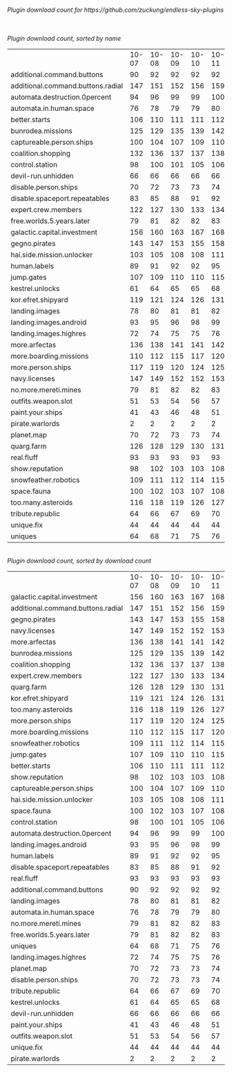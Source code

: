 <h6>Plugin download count for https://github.com/zuckung/endless-sky-plugins<br>
<br>
<h6>Plugin download count, sorted by name<br>
<table>
	<tr>
		<td></td>
		<td>10-07</td>
		<td>10-08</td>
		<td>10-09</td>
		<td>10-10</td>
		<td>10-11</td>
		<td>10-12</td>
		<td>10-13</td>
		<td>today +</td>
	</tr>
	<tr>
		<td>additional.command.buttons</td>
		<td>90</td>
		<td>92</td>
		<td>92</td>
		<td>92</td>
		<td>92</td>
		<td>92</td>
		<td>92</td>
		<td></td>
	</tr>
	<tr>
		<td>additional.command.buttons.radial</td>
		<td>147</td>
		<td>151</td>
		<td>152</td>
		<td>156</td>
		<td>159</td>
		<td>159</td>
		<td>164</td>
		<td>+ 5</td>
	</tr>
	<tr>
		<td>automata.destruction.0percent</td>
		<td>94</td>
		<td>96</td>
		<td>99</td>
		<td>99</td>
		<td>100</td>
		<td>100</td>
		<td>105</td>
		<td>+ 5</td>
	</tr>
	<tr>
		<td>automata.in.human.space</td>
		<td>76</td>
		<td>78</td>
		<td>79</td>
		<td>79</td>
		<td>80</td>
		<td>80</td>
		<td>84</td>
		<td>+ 4</td>
	</tr>
	<tr>
		<td>better.starts</td>
		<td>106</td>
		<td>110</td>
		<td>111</td>
		<td>111</td>
		<td>112</td>
		<td>112</td>
		<td>114</td>
		<td>+ 2</td>
	</tr>
	<tr>
		<td>bunrodea.missions</td>
		<td>125</td>
		<td>129</td>
		<td>135</td>
		<td>139</td>
		<td>142</td>
		<td>142</td>
		<td>144</td>
		<td>+ 2</td>
	</tr>
	<tr>
		<td>captureable.person.ships</td>
		<td>100</td>
		<td>104</td>
		<td>107</td>
		<td>109</td>
		<td>110</td>
		<td>110</td>
		<td>112</td>
		<td>+ 2</td>
	</tr>
	<tr>
		<td>coalition.shopping</td>
		<td>132</td>
		<td>136</td>
		<td>137</td>
		<td>137</td>
		<td>138</td>
		<td>138</td>
		<td>142</td>
		<td>+ 4</td>
	</tr>
	<tr>
		<td>control.station</td>
		<td>98</td>
		<td>100</td>
		<td>101</td>
		<td>105</td>
		<td>106</td>
		<td>106</td>
		<td>110</td>
		<td>+ 4</td>
	</tr>
	<tr>
		<td>devil-run.unhidden</td>
		<td>66</td>
		<td>66</td>
		<td>66</td>
		<td>66</td>
		<td>66</td>
		<td>66</td>
		<td>66</td>
		<td></td>
	</tr>
	<tr>
		<td>disable.person.ships</td>
		<td>70</td>
		<td>72</td>
		<td>73</td>
		<td>73</td>
		<td>74</td>
		<td>76</td>
		<td>76</td>
		<td></td>
	</tr>
	<tr>
		<td>disable.spaceport.repeatables</td>
		<td>83</td>
		<td>85</td>
		<td>88</td>
		<td>91</td>
		<td>92</td>
		<td>92</td>
		<td>96</td>
		<td>+ 4</td>
	</tr>
	<tr>
		<td>expert.crew.members</td>
		<td>122</td>
		<td>127</td>
		<td>130</td>
		<td>133</td>
		<td>134</td>
		<td>140</td>
		<td>140</td>
		<td></td>
	</tr>
	<tr>
		<td>free.worlds.5.years.later</td>
		<td>79</td>
		<td>81</td>
		<td>82</td>
		<td>82</td>
		<td>83</td>
		<td>83</td>
		<td>83</td>
		<td></td>
	</tr>
	<tr>
		<td>galactic.capital.investment</td>
		<td>156</td>
		<td>160</td>
		<td>163</td>
		<td>167</td>
		<td>168</td>
		<td>168</td>
		<td>175</td>
		<td>+ 7</td>
	</tr>
	<tr>
		<td>gegno.pirates</td>
		<td>143</td>
		<td>147</td>
		<td>153</td>
		<td>155</td>
		<td>158</td>
		<td>158</td>
		<td>160</td>
		<td>+ 2</td>
	</tr>
	<tr>
		<td>hai.side.mission.unlocker</td>
		<td>103</td>
		<td>105</td>
		<td>108</td>
		<td>108</td>
		<td>111</td>
		<td>111</td>
		<td>111</td>
		<td></td>
	</tr>
	<tr>
		<td>human.labels</td>
		<td>89</td>
		<td>91</td>
		<td>92</td>
		<td>92</td>
		<td>95</td>
		<td>95</td>
		<td>97</td>
		<td>+ 2</td>
	</tr>
	<tr>
		<td>jump.gates</td>
		<td>107</td>
		<td>109</td>
		<td>110</td>
		<td>110</td>
		<td>115</td>
		<td>115</td>
		<td>117</td>
		<td>+ 2</td>
	</tr>
	<tr>
		<td>kestrel.unlocks</td>
		<td>61</td>
		<td>64</td>
		<td>65</td>
		<td>65</td>
		<td>68</td>
		<td>68</td>
		<td>70</td>
		<td>+ 2</td>
	</tr>
	<tr>
		<td>kor.efret.shipyard</td>
		<td>119</td>
		<td>121</td>
		<td>124</td>
		<td>126</td>
		<td>131</td>
		<td>131</td>
		<td>133</td>
		<td>+ 2</td>
	</tr>
	<tr>
		<td>landing.images</td>
		<td>78</td>
		<td>80</td>
		<td>81</td>
		<td>81</td>
		<td>82</td>
		<td>86</td>
		<td>90</td>
		<td>+ 4</td>
	</tr>
	<tr>
		<td>landing.images.android</td>
		<td>93</td>
		<td>95</td>
		<td>96</td>
		<td>98</td>
		<td>99</td>
		<td>101</td>
		<td>101</td>
		<td></td>
	</tr>
	<tr>
		<td>landing.images.highres</td>
		<td>72</td>
		<td>74</td>
		<td>75</td>
		<td>75</td>
		<td>76</td>
		<td>78</td>
		<td>78</td>
		<td></td>
	</tr>
	<tr>
		<td>more.arfectas</td>
		<td>136</td>
		<td>138</td>
		<td>141</td>
		<td>141</td>
		<td>142</td>
		<td>142</td>
		<td>144</td>
		<td>+ 2</td>
	</tr>
	<tr>
		<td>more.boarding.missions</td>
		<td>110</td>
		<td>112</td>
		<td>115</td>
		<td>117</td>
		<td>120</td>
		<td>120</td>
		<td>122</td>
		<td>+ 2</td>
	</tr>
	<tr>
		<td>more.person.ships</td>
		<td>117</td>
		<td>119</td>
		<td>120</td>
		<td>124</td>
		<td>125</td>
		<td>125</td>
		<td>129</td>
		<td>+ 4</td>
	</tr>
	<tr>
		<td>navy.licenses</td>
		<td>147</td>
		<td>149</td>
		<td>152</td>
		<td>152</td>
		<td>153</td>
		<td>153</td>
		<td>153</td>
		<td></td>
	</tr>
	<tr>
		<td>no.more.mereti.mines</td>
		<td>79</td>
		<td>81</td>
		<td>82</td>
		<td>82</td>
		<td>83</td>
		<td>83</td>
		<td>83</td>
		<td></td>
	</tr>
	<tr>
		<td>outfits.weapon.slot</td>
		<td>51</td>
		<td>53</td>
		<td>54</td>
		<td>56</td>
		<td>57</td>
		<td>57</td>
		<td>59</td>
		<td>+ 2</td>
	</tr>
	<tr>
		<td>paint.your.ships</td>
		<td>41</td>
		<td>43</td>
		<td>46</td>
		<td>48</td>
		<td>51</td>
		<td>57</td>
		<td>61</td>
		<td>+ 4</td>
	</tr>
	<tr>
		<td>pirate.warlords</td>
		<td>2</td>
		<td>2</td>
		<td>2</td>
		<td>2</td>
		<td>2</td>
		<td>2</td>
		<td>2</td>
		<td></td>
	</tr>
	<tr>
		<td>planet.map</td>
		<td>70</td>
		<td>72</td>
		<td>73</td>
		<td>73</td>
		<td>74</td>
		<td>74</td>
		<td>76</td>
		<td>+ 2</td>
	</tr>
	<tr>
		<td>quarg.farm</td>
		<td>126</td>
		<td>128</td>
		<td>129</td>
		<td>130</td>
		<td>131</td>
		<td>133</td>
		<td>137</td>
		<td>+ 4</td>
	</tr>
	<tr>
		<td>real.fluff</td>
		<td>93</td>
		<td>93</td>
		<td>93</td>
		<td>93</td>
		<td>93</td>
		<td>93</td>
		<td>93</td>
		<td></td>
	</tr>
	<tr>
		<td>show.reputation</td>
		<td>98</td>
		<td>102</td>
		<td>103</td>
		<td>103</td>
		<td>108</td>
		<td>108</td>
		<td>112</td>
		<td>+ 4</td>
	</tr>
	<tr>
		<td>snowfeather.robotics</td>
		<td>109</td>
		<td>111</td>
		<td>112</td>
		<td>114</td>
		<td>115</td>
		<td>115</td>
		<td>117</td>
		<td>+ 2</td>
	</tr>
	<tr>
		<td>space.fauna</td>
		<td>100</td>
		<td>102</td>
		<td>103</td>
		<td>107</td>
		<td>108</td>
		<td>108</td>
		<td>110</td>
		<td>+ 2</td>
	</tr>
	<tr>
		<td>too.many.asteroids</td>
		<td>116</td>
		<td>118</td>
		<td>119</td>
		<td>126</td>
		<td>127</td>
		<td>127</td>
		<td>131</td>
		<td>+ 4</td>
	</tr>
	<tr>
		<td>tribute.republic</td>
		<td>64</td>
		<td>66</td>
		<td>67</td>
		<td>69</td>
		<td>70</td>
		<td>70</td>
		<td>70</td>
		<td></td>
	</tr>
	<tr>
		<td>unique.fix</td>
		<td>44</td>
		<td>44</td>
		<td>44</td>
		<td>44</td>
		<td>44</td>
		<td>44</td>
		<td>44</td>
		<td></td>
	</tr>
	<tr>
		<td>uniques</td>
		<td>64</td>
		<td>68</td>
		<td>71</td>
		<td>75</td>
		<td>76</td>
		<td>76</td>
		<td>78</td>
		<td>+ 2</td>
	</tr>
</table>
</h6>
<h6>Plugin download count, sorted by download count<br>
<table>
	<tr>
		<td></td>
		<td>10-07</td>
		<td>10-08</td>
		<td>10-09</td>
		<td>10-10</td>
		<td>10-11</td>
		<td>10-12</td>
		<td>10-13</td>
		<td>today +</td>
	</tr>
	<tr>
		<td>galactic.capital.investment</td>
		<td>156</td>
		<td>160</td>
		<td>163</td>
		<td>167</td>
		<td>168</td>
		<td>168</td>
		<td>175</td>
		<td>+ 7</td>
	</tr>
	<tr>
		<td>additional.command.buttons.radial</td>
		<td>147</td>
		<td>151</td>
		<td>152</td>
		<td>156</td>
		<td>159</td>
		<td>159</td>
		<td>164</td>
		<td>+ 5</td>
	</tr>
	<tr>
		<td>gegno.pirates</td>
		<td>143</td>
		<td>147</td>
		<td>153</td>
		<td>155</td>
		<td>158</td>
		<td>158</td>
		<td>160</td>
		<td>+ 2</td>
	</tr>
	<tr>
		<td>navy.licenses</td>
		<td>147</td>
		<td>149</td>
		<td>152</td>
		<td>152</td>
		<td>153</td>
		<td>153</td>
		<td>153</td>
		<td></td>
	</tr>
	<tr>
		<td>more.arfectas</td>
		<td>136</td>
		<td>138</td>
		<td>141</td>
		<td>141</td>
		<td>142</td>
		<td>142</td>
		<td>144</td>
		<td>+ 2</td>
	</tr>
	<tr>
		<td>bunrodea.missions</td>
		<td>125</td>
		<td>129</td>
		<td>135</td>
		<td>139</td>
		<td>142</td>
		<td>142</td>
		<td>144</td>
		<td>+ 2</td>
	</tr>
	<tr>
		<td>coalition.shopping</td>
		<td>132</td>
		<td>136</td>
		<td>137</td>
		<td>137</td>
		<td>138</td>
		<td>138</td>
		<td>142</td>
		<td>+ 4</td>
	</tr>
	<tr>
		<td>expert.crew.members</td>
		<td>122</td>
		<td>127</td>
		<td>130</td>
		<td>133</td>
		<td>134</td>
		<td>140</td>
		<td>140</td>
		<td></td>
	</tr>
	<tr>
		<td>quarg.farm</td>
		<td>126</td>
		<td>128</td>
		<td>129</td>
		<td>130</td>
		<td>131</td>
		<td>133</td>
		<td>137</td>
		<td>+ 4</td>
	</tr>
	<tr>
		<td>kor.efret.shipyard</td>
		<td>119</td>
		<td>121</td>
		<td>124</td>
		<td>126</td>
		<td>131</td>
		<td>131</td>
		<td>133</td>
		<td>+ 2</td>
	</tr>
	<tr>
		<td>too.many.asteroids</td>
		<td>116</td>
		<td>118</td>
		<td>119</td>
		<td>126</td>
		<td>127</td>
		<td>127</td>
		<td>131</td>
		<td>+ 4</td>
	</tr>
	<tr>
		<td>more.person.ships</td>
		<td>117</td>
		<td>119</td>
		<td>120</td>
		<td>124</td>
		<td>125</td>
		<td>125</td>
		<td>129</td>
		<td>+ 4</td>
	</tr>
	<tr>
		<td>more.boarding.missions</td>
		<td>110</td>
		<td>112</td>
		<td>115</td>
		<td>117</td>
		<td>120</td>
		<td>120</td>
		<td>122</td>
		<td>+ 2</td>
	</tr>
	<tr>
		<td>snowfeather.robotics</td>
		<td>109</td>
		<td>111</td>
		<td>112</td>
		<td>114</td>
		<td>115</td>
		<td>115</td>
		<td>117</td>
		<td>+ 2</td>
	</tr>
	<tr>
		<td>jump.gates</td>
		<td>107</td>
		<td>109</td>
		<td>110</td>
		<td>110</td>
		<td>115</td>
		<td>115</td>
		<td>117</td>
		<td>+ 2</td>
	</tr>
	<tr>
		<td>better.starts</td>
		<td>106</td>
		<td>110</td>
		<td>111</td>
		<td>111</td>
		<td>112</td>
		<td>112</td>
		<td>114</td>
		<td>+ 2</td>
	</tr>
	<tr>
		<td>show.reputation</td>
		<td>98</td>
		<td>102</td>
		<td>103</td>
		<td>103</td>
		<td>108</td>
		<td>108</td>
		<td>112</td>
		<td>+ 4</td>
	</tr>
	<tr>
		<td>captureable.person.ships</td>
		<td>100</td>
		<td>104</td>
		<td>107</td>
		<td>109</td>
		<td>110</td>
		<td>110</td>
		<td>112</td>
		<td>+ 2</td>
	</tr>
	<tr>
		<td>hai.side.mission.unlocker</td>
		<td>103</td>
		<td>105</td>
		<td>108</td>
		<td>108</td>
		<td>111</td>
		<td>111</td>
		<td>111</td>
		<td></td>
	</tr>
	<tr>
		<td>space.fauna</td>
		<td>100</td>
		<td>102</td>
		<td>103</td>
		<td>107</td>
		<td>108</td>
		<td>108</td>
		<td>110</td>
		<td>+ 2</td>
	</tr>
	<tr>
		<td>control.station</td>
		<td>98</td>
		<td>100</td>
		<td>101</td>
		<td>105</td>
		<td>106</td>
		<td>106</td>
		<td>110</td>
		<td>+ 4</td>
	</tr>
	<tr>
		<td>automata.destruction.0percent</td>
		<td>94</td>
		<td>96</td>
		<td>99</td>
		<td>99</td>
		<td>100</td>
		<td>100</td>
		<td>105</td>
		<td>+ 5</td>
	</tr>
	<tr>
		<td>landing.images.android</td>
		<td>93</td>
		<td>95</td>
		<td>96</td>
		<td>98</td>
		<td>99</td>
		<td>101</td>
		<td>101</td>
		<td></td>
	</tr>
	<tr>
		<td>human.labels</td>
		<td>89</td>
		<td>91</td>
		<td>92</td>
		<td>92</td>
		<td>95</td>
		<td>95</td>
		<td>97</td>
		<td>+ 2</td>
	</tr>
	<tr>
		<td>disable.spaceport.repeatables</td>
		<td>83</td>
		<td>85</td>
		<td>88</td>
		<td>91</td>
		<td>92</td>
		<td>92</td>
		<td>96</td>
		<td>+ 4</td>
	</tr>
	<tr>
		<td>real.fluff</td>
		<td>93</td>
		<td>93</td>
		<td>93</td>
		<td>93</td>
		<td>93</td>
		<td>93</td>
		<td>93</td>
		<td></td>
	</tr>
	<tr>
		<td>additional.command.buttons</td>
		<td>90</td>
		<td>92</td>
		<td>92</td>
		<td>92</td>
		<td>92</td>
		<td>92</td>
		<td>92</td>
		<td></td>
	</tr>
	<tr>
		<td>landing.images</td>
		<td>78</td>
		<td>80</td>
		<td>81</td>
		<td>81</td>
		<td>82</td>
		<td>86</td>
		<td>90</td>
		<td>+ 4</td>
	</tr>
	<tr>
		<td>automata.in.human.space</td>
		<td>76</td>
		<td>78</td>
		<td>79</td>
		<td>79</td>
		<td>80</td>
		<td>80</td>
		<td>84</td>
		<td>+ 4</td>
	</tr>
	<tr>
		<td>no.more.mereti.mines</td>
		<td>79</td>
		<td>81</td>
		<td>82</td>
		<td>82</td>
		<td>83</td>
		<td>83</td>
		<td>83</td>
		<td></td>
	</tr>
	<tr>
		<td>free.worlds.5.years.later</td>
		<td>79</td>
		<td>81</td>
		<td>82</td>
		<td>82</td>
		<td>83</td>
		<td>83</td>
		<td>83</td>
		<td></td>
	</tr>
	<tr>
		<td>uniques</td>
		<td>64</td>
		<td>68</td>
		<td>71</td>
		<td>75</td>
		<td>76</td>
		<td>76</td>
		<td>78</td>
		<td>+ 2</td>
	</tr>
	<tr>
		<td>landing.images.highres</td>
		<td>72</td>
		<td>74</td>
		<td>75</td>
		<td>75</td>
		<td>76</td>
		<td>78</td>
		<td>78</td>
		<td></td>
	</tr>
	<tr>
		<td>planet.map</td>
		<td>70</td>
		<td>72</td>
		<td>73</td>
		<td>73</td>
		<td>74</td>
		<td>74</td>
		<td>76</td>
		<td>+ 2</td>
	</tr>
	<tr>
		<td>disable.person.ships</td>
		<td>70</td>
		<td>72</td>
		<td>73</td>
		<td>73</td>
		<td>74</td>
		<td>76</td>
		<td>76</td>
		<td></td>
	</tr>
	<tr>
		<td>tribute.republic</td>
		<td>64</td>
		<td>66</td>
		<td>67</td>
		<td>69</td>
		<td>70</td>
		<td>70</td>
		<td>70</td>
		<td></td>
	</tr>
	<tr>
		<td>kestrel.unlocks</td>
		<td>61</td>
		<td>64</td>
		<td>65</td>
		<td>65</td>
		<td>68</td>
		<td>68</td>
		<td>70</td>
		<td>+ 2</td>
	</tr>
	<tr>
		<td>devil-run.unhidden</td>
		<td>66</td>
		<td>66</td>
		<td>66</td>
		<td>66</td>
		<td>66</td>
		<td>66</td>
		<td>66</td>
		<td></td>
	</tr>
	<tr>
		<td>paint.your.ships</td>
		<td>41</td>
		<td>43</td>
		<td>46</td>
		<td>48</td>
		<td>51</td>
		<td>57</td>
		<td>61</td>
		<td>+ 4</td>
	</tr>
	<tr>
		<td>outfits.weapon.slot</td>
		<td>51</td>
		<td>53</td>
		<td>54</td>
		<td>56</td>
		<td>57</td>
		<td>57</td>
		<td>59</td>
		<td>+ 2</td>
	</tr>
	<tr>
		<td>unique.fix</td>
		<td>44</td>
		<td>44</td>
		<td>44</td>
		<td>44</td>
		<td>44</td>
		<td>44</td>
		<td>44</td>
		<td></td>
	</tr>
	<tr>
		<td>pirate.warlords</td>
		<td>2</td>
		<td>2</td>
		<td>2</td>
		<td>2</td>
		<td>2</td>
		<td>2</td>
		<td>2</td>
		<td></td>
	</tr>
</table>
</h6>
